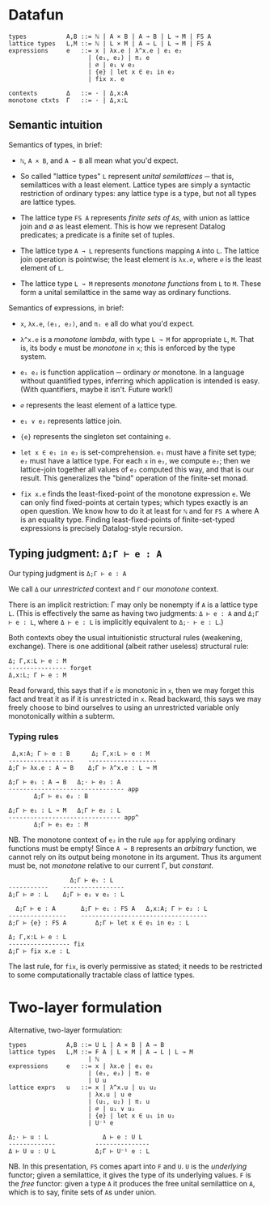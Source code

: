 # Datafun

    types           A,B ::= ℕ | A × B | A → B | L ↝ M | FS A
    lattice types   L,M ::= ℕ | L × M | A → L | L ↝ M | FS A
    expressions     e   ::= x | λx.e | λ^x.e | e₁ e₂
                          | (e₁, e₂) | πᵢ e
                          | ∅ | e₁ ∨ e₂
                          | {e} | let x ∈ e₁ in e₂
                          | fix x. e

    contexts        Δ   ::= · | Δ,x:A
    monotone ctxts  Γ   ::= · | Δ,x:L

## Semantic intuition

Semantics of types, in brief:

- `ℕ`, `A × B`, and `A → B` all mean what you'd expect.

- So called "lattice types" `L` represent *unital semilattices* ─ that is,
  semilattices with a least element. Lattice types are simply a syntactic
  restriction of ordinary types: any lattice type is a type, but not all types
  are lattice types.

- The lattice type `FS A` represents *finite sets of `A`s*, with union as
  lattice join and ∅ as least element. This is how we represent Datalog
  predicates; a predicate is a finite set of tuples.

- The lattice type `A → L` represents functions mapping `A` into `L`. The
  lattice join operation is pointwise; the least element is `λx.∅`, where `∅` is
  the least element of `L`.

- The lattice type `L ↝ M` represents *monotone functions* from `L` to `M`.
  These form a unital semilattice in the same way as ordinary functions.

Semantics of expressions, in brief:

- `x`, `λx.e`, `(e₁, e₂)`, and `πᵢ e` all do what you'd expect.

- `λ^x.e` is a *monotone lambda*, with type `L ↝ M` for appropriate `L`, `M`.
  That is, its body `e` must be *monotone* in `x`; this is enforced by the type
  system.

- `e₁ e₂` is function application ─ ordinary *or* monotone. In a language
  without quantified types, inferring which application is intended is easy.
  (With quantifiers, maybe it isn't. Future work!)

- `∅` represents the least element of a lattice type.

- `e₁ ∨ e₂` represents lattice join.

- `{e}` represents the singleton set containing `e`.

- `let x ∈ e₁ in e₂` is set-comprehension. `e₁` must have a finite set type;
  `e₂` must have a lattice type. For each `x` in `e₁`, we compute `e₂`; then we
  lattice-join together all values of `e₂` computed this way, and that is our
  result. This generalizes the "bind" operation of the finite-set monad.

- `fix x.e` finds the least-fixed-point of the monotone expression `e`. We can
  only find fixed-points at certain types; which types exactly is an open
  question. We know how to do it at least for `ℕ` and for `FS A` where A is an
  equality type. Finding least-fixed-points of finite-set-typed expressions is
  precisely Datalog-style recursion.

## Typing judgment: `Δ;Γ ⊢ e : A`

Our typing judgment is `Δ;Γ ⊢ e : A`

We call `Δ` our *unrestricted* context and `Γ` our *monotone* context.

There is an implicit restriction: Γ may only be nonempty if `A` is a lattice
type `L`. (This is effectively the same as having two judgments: `Δ ⊢ e : A` and
`Δ;Γ ⊢ e : L`, where `Δ ⊢ e : L` is implicitly equivalent to `Δ;· ⊢ e : L`.)

Both contexts obey the usual intuitionistic structural rules (weakening,
exchange). There is one additional (albeit rather useless) structural rule:

    Δ; Γ,x:L ⊢ e : M
    ---------------- forget
    Δ,x:L; Γ ⊢ e : M

Read forward, this says that if `e` *is* monotonic in `x`, then we may forget
this fact and treat it as if it is unrestricted in `x`. Read backward, this says
we may freely choose to bind ourselves to using an unrestricted variable only
monotonically within a subterm.

### Typing rules

     Δ,x:A; Γ ⊢ e : B      Δ; Γ,x:L ⊢ e : M
    ------------------    -------------------
    Δ;Γ ⊢ λx.e : A → B    Δ;Γ ⊢ λ^x.e : L ↝ M

    Δ;Γ ⊢ e₁ : A → B   Δ;· ⊢ e₂ : A
    -------------------------------- app
           Δ;Γ ⊢ e₁ e₂ : B

    Δ;Γ ⊢ e₁ : L ↝ M   Δ;Γ ⊢ e₂ : L
    ------------------------------- app^
           Δ;Γ ⊢ e₁ e₂ : M

NB. The monotone context of `e₂` in the rule `app` for applying ordinary
functions must be empty! Since `A → B` represents an *arbitrary* function, we
cannot rely on its output being monotone in its argument. Thus its argument must
be, not *monotone* relative to our current Γ, but *constant*.

                     Δ;Γ ⊢ eᵢ : L
    -----------    -----------------
    Δ;Γ ⊢ ∅ : L    Δ;Γ ⊢ e₁ ∨ e₂ : L

      Δ;Γ ⊢ e : A       Δ;Γ ⊢ e₁ : FS A   Δ,x:A; Γ ⊢ e₂ : L
    ----------------    -----------------------------------
    Δ;Γ ⊢ {e} : FS A        Δ;Γ ⊢ let x ∈ e₁ in e₂ : L

    Δ; Γ,x:L ⊢ e : L
    ----------------- fix
    Δ;Γ ⊢ fix x.e : L

The last rule, for `fix`, is overly permissive as stated; it needs to be
restricted to some computationally tractable class of lattice types.

# Two-layer formulation
Alternative, two-layer formulation:

    types           A,B ::= U L | A × B | A → B
    lattice types   L,M ::= F A | L × M | A → L | L ↝ M
                          | ℕ
    expressions     e   ::= x | λx.e | e₁ e₂
                          | (e₁, e₂) | πᵢ e
                          | U u
    lattice exprs   u   ::= x | λ^x.u | u₁ u₂
                          | λx.u | u e
                          | (u₁, u₂) | πᵢ u
                          | ∅ | u₁ ∨ u₂
                          | {e} | let x ∈ u₁ in u₂
                          | U⁻¹ e

    Δ;· ⊢ u : L               Δ ⊢ e : U L
    -------------           ---------------
    Δ ⊢ U u : U L           Δ;Γ ⊢ U⁻¹ e : L

NB. In this presentation, `FS` comes apart into `F` and `U`. `U` is the
*underlying* functor; given a semilattice, it gives the type of its underlying
values. `F` is the *free* functor: given a type `A` it produces the free unital
semilattice on `A`, which is to say, finite sets of `A`s under union.
